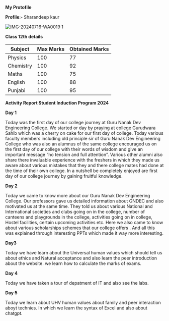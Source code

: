 **My Protofile**

**Profile**:- Sharandeep kaur

![IMG-20240716-WA0019 1](https://github.com/user-attachments/assets/d1acf571-d30b-488f-bce9-39882a0a297d)

**Class 12th details**

|  Subject |  Max Marks |  Obtained Marks |  
|---|---|---|
| Physics  |  100 |  77 |  
| Chemistry  | 100  | 92  |  
|  Maths |100   | 75  |   
| English  |  100 | 88  |  
| Punjabi  | 100  |95   |  

**Activity Report Student Induction Program 2024**

**Day 1**

Today was the first day of our college journey at Guru Nanak Dev Engineering College. We started or day by praying at college Gurudwara Sahib which was a cherry on cake for our first day of college. Today various faculty members including old principle sir of Guru Nanak Dev Engineering College who was also an alumnus of the same college encouraged us on the first day of our college with their words of wisdom and give an important message “no tension and full attention”. Various other alumni also share there invaluable experience with the freshers in which they made us aware about various mistakes that they and there college mates had done at the time of their own college. In a nutshell be completely enjoyed are first day of our college journey by gaining fruitful knowledge.

**Day 2**

Today we came to know more about our Guru Nanak Dev Engineering College. Our professors gave us detailed information about GNDEC and also motivated us at the same time. They told us about various National and International societies and clubs going on in the college, number of canteens and playgrounds in the college, activities going on in college, Hostel facilities, certain upcoming activities etc. Here we also came to know about various scholarships schemes that our college offers . And all this was explained through interesting PPTs which made it way more interesting.

**Day3**

Today we have learn about the Universal human values which should tell us about ethics and Natural acceptance and also learn the peer introduction about the website. we learn how to calculate the marks of exams.

 **Day 4** 
 
Today we have taken a tour of depatment of IT and also see the labs.

**Day 5**

Today we learn about UHV human values about family and peer interaction aboyt technies. In which we learn the syntax of Excel and also about chatgpt.
